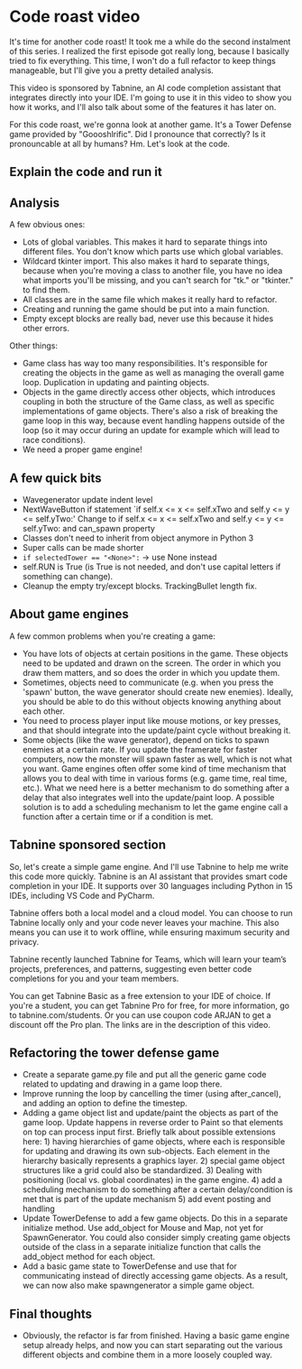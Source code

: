 # Code roast video

It's time for another code roast! It took me a while do the second instalment of this series. I realized the first episode got really long, because I basically tried to fix everything. This time, I won't do a full refactor to keep things manageable, but I'll give you a pretty detailed analysis.

This video is sponsored by Tabnine, an AI code completion assistant that integrates directly into your IDE. I'm going to use it in this video to show you how it works, and I'll also talk about some of the features it has later on.

For this code roast, we're gonna look at another game. It's a Tower Defense game provided by "Goooshlrific". Did I pronounce that correctly? Is it pronouncable at all by humans? Hm. Let's look at the code.

## Explain the code and run it

## Analysis

A few obvious ones:

- Lots of global variables. This makes it hard to separate things into different files. You don't know which parts use which global variables.
- Wildcard tkinter import. This also makes it hard to separate things, because when you're moving a class to another file, you have no idea what imports you'll be missing, and you can't search for "tk." or "tkinter." to find them.
- All classes are in the same file which makes it really hard to refactor.
- Creating and running the game should be put into a main function.
- Empty except blocks are really bad, never use this because it hides other errors.

Other things:

- Game class has way too many responsibilities. It's responsible for creating the objects in the game as well as managing the overall game loop. Duplication in updating and painting objects.
- Objects in the game directly access other objects, which introduces coupling in both the structure of the Game class, as well as specific implementations of game objects. There's also a risk of breaking the game loop in this way, because event handling happens outside of the loop (so it may occur during an update for example which will lead to race conditions).
- We need a proper game engine!

## A few quick bits

- Wavegenerator update indent level
- NextWaveButton if statement `if self.x <= x <= self.xTwo and self.y <= y <= self.yTwo:'
  Change to if self.x <= x <= self.xTwo and self.y <= y <= self.yTwo: and can_spawn property
- Classes don't need to inherit from object anymore in Python 3
- Super calls can be made shorter
- `if selectedTower == "<None>":` -> use None instead
- self.RUN is True (is True is not needed, and don't use capital letters if something can change).
- Cleanup the empty try/except blocks. TrackingBullet length fix.

## About game engines

A few common problems when you're creating a game:

- You have lots of objects at certain positions in the game. These objects need to be updated and drawn on the screen. The order in which you draw them matters, and so does the order in which you update them.
- Sometimes, objects need to communicate (e.g. when you press the 'spawn' button, the wave generator should create new enemies). Ideally, you should be able to do this without objects knowing anything about each other.
- You need to process player input like mouse motions, or key presses, and that should integrate into the update/paint cycle without breaking it.
- Some objects (like the wave generator), depend on ticks to spawn enemies at a certain rate. If you update the framerate for faster computers, now the monster will spawn faster as well, which is not what you want. Game engines often offer some kind of time mechanism that allows you to deal with time in various forms (e.g. game time, real time, etc.). What we need here is a better mechanism to do something after a delay that also integrates well into the update/paint loop. A possible solution is to add a scheduling mechanism to let the game engine call a function after a certain time or if a condition is met.

## Tabnine sponsored section

So, let's create a simple game engine. And I'll use Tabnine to help me write this code more quickly. Tabnine is an AI assistant that provides smart code completion in your IDE. It supports over 30 languages including Python in 15 IDEs, including VS Code and PyCharm.

Tabnine offers both a local model and a cloud model. You can choose to run Tabnine locally only and your code never leaves your machine. This also means you can use it to work offline, while ensuring maximum security and privacy.

Tabnine recently launched Tabnine for Teams, which will learn your team’s projects, preferences, and patterns, suggesting even better code completions for you and your team members.

You can get Tabnine Basic as a free extension to your IDE of choice. If you're a student, you can get Tabnine Pro for free, for more information, go to tabnine.com/students. Or you can use coupon code ARJAN to get a discount off the Pro plan. The links are in the description of this video.

## Refactoring the tower defense game

- Create a separate game.py file and put all the generic game code related to updating and drawing in a game loop there.
- Improve running the loop by cancelling the timer (using after_cancel), and adding an option to define the timestep.
- Adding a game object list and update/paint the objects as part of the game loop. Update happens in reverse order to Paint so that elements on top can process input first. Briefly talk about possible extensions here: 1) having hierarchies of game objects, where each is responsible for updating and drawing its own sub-objects. Each element in the hierarchy basically represents a graphics layer. 2) special game object structures like a grid could also be standardized. 3) Dealing with positioning (local vs. global coordinates) in the game engine. 4) add a scheduling mechanism to do something after a certain delay/condition is met that is part of the update mechanism 5) add event posting and handling
- Update TowerDefense to add a few game objects. Do this in a separate initialize method. Use add_object for Mouse and Map, not yet for SpawnGenerator. You could also consider simply creating game objects outside of the class in a separate initialize function that calls the add_object method for each object.
- Add a basic game state to TowerDefense and use that for communicating instead of directly accessing game objects. As a result, we can now also make spawngenerator a simple game object.

## Final thoughts

- Obviously, the refactor is far from finished. Having a basic game engine setup already helps, and now you can start separating out the various different objects and combine them in a more loosely coupled way.

